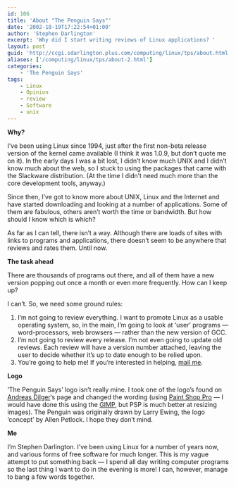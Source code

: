 ```yaml
---
id: 106
title: 'About "The Penguin Says"'
date: '2002-10-19T17:22:54+01:00'
author: 'Stephen Darlington'
excerpt: 'Why did I start writing reviews of Linux applications? '
layout: post
guid: 'http://ccgi.sdarlington.plus.com/computing/linux/tps/about.html'
aliases: ['/computing/linux/tps/about-2.html']
categories:
    - 'The Penguin Says'
tags:
    - Linux
    - Opinion
    - review
    - Software
    - unix
---
```


**Why?**

I’ve been using Linux since 1994, just after the first non-beta release version of the kernel came available (I think it was 1.0.9, but don’t quote me on it). In the early days I was a bit lost, I didn’t know much UNIX and I didn’t know much about the web, so I stuck to using the packages that came with the Slackware distribution. (At the time I didn’t need much more than the core development tools, anyway.)

Since then, I’ve got to know more about UNIX, Linux and the Internet and have started downloading and looking at a number of applications. Some of them are fabulous, others aren’t worth the time or bandwidth. But how should I know which is which?

As far as I can tell, there isn’t a way. Although there are loads of sites with links to programs and applications, there doesn’t seem to be anywhere that reviews and rates them. Until now.

**The task ahead**

There are thousands of programs out there, and all of them have a new version popping out once a month or even more frequently. How can I keep up?

I can’t. So, we need some ground rules:

1. I’m not going to review everything. I want to promote Linux as a usable operating system, so, in the main, I’m going to look at ‘user’ programs — word-processors, web browsers — rather than the new version of GCC.
2. I’m not going to review every release. I’m not even going to update old reviews. Each review will have a version number attached, leaving the user to decide whether it’s up to date enough to be relied upon.
3. You’re going to help me! If you’re interested in helping, [mail me](/about/contact-me/).

**Logo**

‘The Penguin Says’ logo isn’t really mine. I took one of the logo’s found on [Andreas Dilger](http://www-mddsp.enel.ucalgary.ca/People/adilger/logo/)‘s page and changed the wording (using [Paint Shop Pro](http://www.jasc.com) — I would have done this using the [GIMP](http://www.gimp.org), but PSP is much better at resizing images). The Penguin was originally drawn by Larry Ewing, the logo ‘concept’ by Allen Petlock. I hope they don’t mind.

**Me**

I’m Stephen Darlington. I’ve been using Linux for a number of years now, and various forms of free software for much longer. This is my vague attempt to put something back — I spend all day writing computer programs so the last thing I want to do in the evening is more! I can, however, manage to bang a few words together.